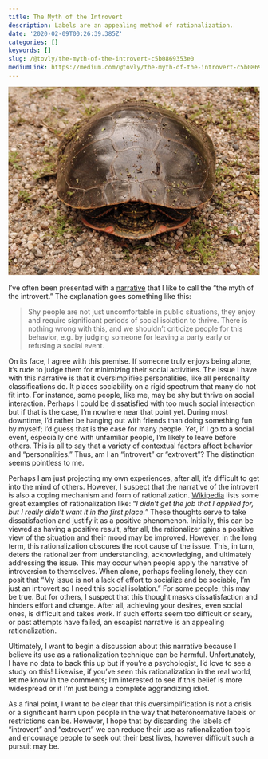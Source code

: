 ```yaml
---
title: The Myth of the Introvert
description: Labels are an appealing method of rationalization.
date: '2020-02-09T00:26:39.385Z'
categories: []
keywords: []
slug: /@tovly/the-myth-of-the-introvert-c5b0869353e0
mediumLink: https://medium.com/@tovly/the-myth-of-the-introvert-c5b0869353e0?source=friends_link&sk=cae3c390ab3c320c547f56a1f2c20c19
---
```


![Photo by [Joshua Eckstein](https://unsplash.com/@dcemr_e?utm_source=unsplash&utm_medium=referral&utm_content=creditCopyText)](turtle.jpg)

I’ve often been presented with a [narrative](https://www.theatlantic.com/magazine/archive/2003/03/caring-for-your-introvert/302696/) that I like to call the “the myth of the introvert.” The explanation goes something like this:

> Shy people are not just uncomfortable in public situations, they enjoy and require significant periods of social isolation to thrive. There is nothing wrong with this, and we shouldn’t criticize people for this behavior, e.g. by judging someone for leaving a party early or refusing a social event.

On its face, I agree with this premise. If someone truly enjoys being alone, it’s rude to judge them for minimizing their social activities. The issue I have with this narrative is that it oversimplifies personalities, like all personality classifications do. It places sociability on a rigid spectrum that many do not fit into. For instance, some people, like me, may be shy but thrive on social interaction. Perhaps I could be dissatisfied with too much social interaction but if that is the case, I’m nowhere near that point yet. During most downtime, I’d rather be hanging out with friends than doing something fun by myself; I’d guess that is the case for many people. Yet, if I go to a social event, especially one with unfamiliar people, I’m likely to leave before others. This is all to say that a variety of contextual factors affect behavior and “personalities.” Thus, am I an “introvert” or “extrovert”? The distinction seems pointless to me.

Perhaps I am just projecting my own experiences, after all, it’s difficult to get into the mind of others. However, I suspect that the narrative of the introvert is also a coping mechanism and form of rationalization. [Wikipedia](https://en.wikipedia.org/wiki/Rationalization_%28psychology%29#Examples) lists some great examples of rationalization like: “_I didn’t get the job that I applied for, but I really didn’t want it in the first place.”_ These thoughts serve to take dissatisfaction and justify it as a positive phenomenon. Initially, this can be viewed as having a positive result, after all, the rationalizer gains a positive view of the situation and their mood may be improved. However, in the long term, this rationalization obscures the root cause of the issue. This, in turn, deters the rationalizer from understanding, acknowledging, and ultimately addressing the issue. This may occur when people apply the narrative of introversion to themselves. When alone, perhaps feeling lonely, they can posit that “My issue is not a lack of effort to socialize and be sociable, I’m just an introvert so I need this social isolation.” For some people, this may be true. But for others, I suspect that this thought masks dissatisfaction and hinders effort and change. After all, achieving your desires, even social ones, is difficult and takes work. If such efforts seem too difficult or scary, or past attempts have failed, an escapist narrative is an appealing rationalization.

Ultimately, I want to begin a discussion about this narrative because I believe its use as a rationalization technique can be harmful. Unfortunately, I have no data to back this up but if you’re a psychologist, I’d love to see a study on this! Likewise, if you’ve seen this rationalization in the real world, let me know in the comments; I’m interested to see if this belief is more widespread or if I’m just being a complete aggrandizing idiot.

As a final point, I want to be clear that this oversimplification is not a crisis or a significant harm upon people in the way that heteronormative labels or restrictions can be. However, I hope that by discarding the labels of “introvert” and “extrovert” we can reduce their use as rationalization tools and encourage people to seek out their best lives, however difficult such a pursuit may be.
